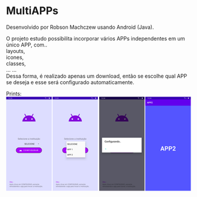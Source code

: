 # MultiAPPs

Desenvolvido por Robson Machczew usando Android (Java).

O projeto estudo possibilita incorporar vários APPs independentes em um único APP, com..<br/>
layouts,<br/> 
icones, <br/> 
classes,<br/>
... ... <br/>
Dessa forma, é realizado apenas um download, então se escolhe qual APP se deseja e esse será configurado automaticamente.<br/>

Prints: <br/>
![Alt text](https://github.com/hubosong/MultiAPPs/blob/master/app/src/main/res/drawable/screens.png?raw=true "screens")
